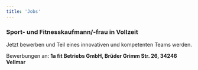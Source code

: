 ```yaml
---
title: 'Jobs'
---
```


### Sport- und Fitnesskaufmann/-frau in Vollzeit

Jetzt bewerben und Teil eines innovativen und kompetenten Teams werden.

Bewerbungen an: **1a fit Betriebs GmbH, Brüder Grimm Str. 26, 34246 Vellmar**
